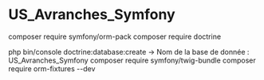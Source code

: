 # US_Avranches_Symfony

composer require symfony/orm-pack
composer require doctrine

php bin/console doctrine:database:create -> Nom de la base de donnée : US_Avranches_Symfony
composer require symfony/twig-bundle
composer require orm-fixtures --dev

